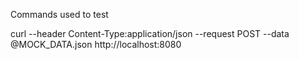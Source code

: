 Commands used to test

curl --header Content-Type:application/json --request POST --data @MOCK_DATA.json http://localhost:8080